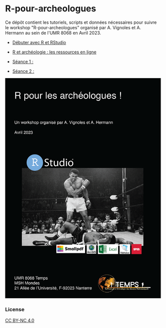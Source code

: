 
#  R-pour-archeologues

Ce dépôt contient les tutoriels, scripts et données nécessaires pour suivre le workshop "R-pour-archeologues" organisé par A. Vignoles et A. Hermann au sein de l'UMR 8068 en Avril 2023.

- [Débuter avec R et RStudio](seance-0_debuter_avec_R.md)
- [R et archéologie : les ressources en ligne](seance-0_ressources-en-ligne.md)

- [Séance 1 : ](seance-1.md)
- [Séance 2 : ](seance-2.md)


![image](workshop_preparation/poster.png)

### License

[CC BY-NC 4.0]([http://creativecommons.org/publicdomain/zero/1.0/](https://creativecommons.org/licenses/by-nc/4.0/))
